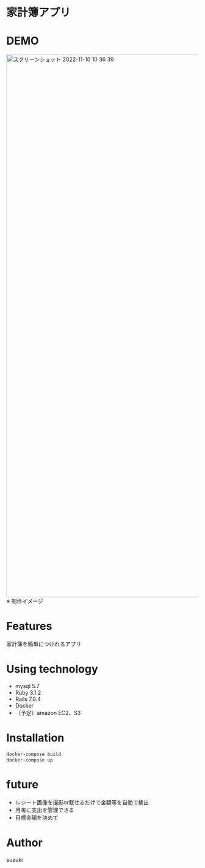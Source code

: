 # 家計簿アプリ
 
# DEMO

<img width="1418" alt="スクリーンショット 2022-11-10 10 36 39" src="https://user-images.githubusercontent.com/112096511/200979225-b85160be-0ef6-417a-bd52-4c46cdd9c61a.png">
※ 制作イメージ 

# Features

 家計簿を簡単につけれるアプリ
 
# Using technology

* mysql 5.7
* Ruby 3.1.2
* Rails 7.0.4
* Docker
* （予定）amazon EC2、S3
 
# Installation

```bash
docker-compose build
docker-compose up
```

# future
 * レシート画像を撮影or載せるだけで金額等を自動で検出
 * 月毎に支出を管理できる
 * 目標金額を決めて
 
# Author

suzuki